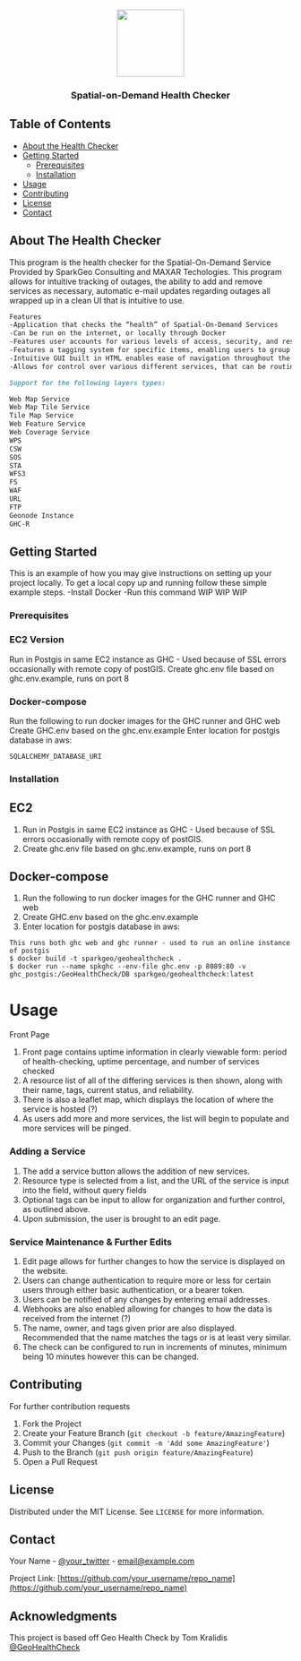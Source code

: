 <!--
*** Thanks for checking out this README Template. If you have a suggestion that would
*** make this better, please fork the repo and create a pull request or simply open
*** an issue with the tag "enhancement".
*** Thanks again! Now go create something AMAZING! :D
-->





<!-- PROJECT SHIELDS -->
<!--
*** I'm using markdown "reference style" links for readability.
*** Reference links are enclosed in brackets [ ] instead of parentheses ( ).
*** See the bottom of this document for the declaration of the reference variables
*** for contributors-url, forks-url, etc. This is an optional, concise syntax you may use.
*** https://www.markdownguide.org/basic-syntax/#reference-style-links
-->
<!-- PROJECT LOGO -->
<br />
<p align="center">
  <a href="https://github.com/AL-SparkGeo/Templates">
    <img src="/images/sparkgeo-logo.png" width="120" height="120">
  </a>
  <h3 align="center">Spatial-on-Demand Health Checker</h3>
</p>


<!-- TABLE OF CONTENTS -->
## Table of Contents

* [About the Health Checker](#about-the-project)
* [Getting Started](#getting-started)
  * [Prerequisites](#prerequisites)
  * [Installation](#installation)
* [Usage](#usage)
* [Contributing](#contributing)
* [License](#license)
* [Contact](#contact)


<!-- ABOUT THE PROJECT -->
## About The Health Checker

This program is the health checker for the Spatial-On-Demand Service Provided by SparkGeo Consulting and MAXAR Techologies. This program allows for intuitive tracking of outages, the ability to add and remove services as necessary, automatic e-mail updates regarding outages all wrapped up in a clean UI that is intuitive to use.

```markdown
Features
-Application that checks the “health” of Spatial-On-Demand Services
-Can be run on the internet, or locally through Docker
-Features user accounts for various levels of access, security, and restrictions
-Features a tagging system for specific items, enabling users to group up various services together and also enable access restrictions on certain tags.
-Intuitive GUI built in HTML enables ease of navigation throughout the website 
-Allows for control over various different services, that can be routinely pinged to check that they are active
```

```markdown
Support for the following layers types:

Web Map Service
Web Map Tile Service
Tile Map Service
Web Feature Service
Web Coverage Service
WPS
CSW
SOS
STA
WFS3
FS
WAF
URL
FTP
Geonode Instance
GHC-R
```

<!-- GETTING STARTED -->
## Getting Started

This is an example of how you may give instructions on setting up your project locally.
To get a local copy up and running follow these simple example steps.
-Install Docker
-Run this command WIP WIP WIP

### Prerequisites


### EC2 Version

Run in Postgis in same EC2 instance as GHC - Used because of SSL errors occasionally with remote copy of postGIS. 
Create ghc.env file based on ghc.env.example, runs on port 8

### Docker-compose

Run the following to run docker images for the GHC runner and GHC web
Create GHC.env based on the ghc.env.example
Enter location for postgis database in aws:
```
SQLALCHEMY_DATABASE_URI
```


### Installation

## EC2

1. Run in Postgis in same EC2 instance as GHC - Used because of SSL errors occasionally with remote copy of postGIS. 
2. Create ghc.env file based on ghc.env.example, runs on port 8

## Docker-compose

1. Run the following to run docker images for the GHC runner and GHC web
2. Create GHC.env based on the ghc.env.example
3. Enter location for postgis database in aws:
```
This runs both ghc web and ghc runner - used to run an online instance of postgis   
$ docker build -t sparkgeo/geohealthcheck .  
$ docker run --name spkghc --env-file ghc.env -p 8089:80 -v ghc_postgis:/GeoHealthCheck/DB sparkgeo/geohealthcheck:latest
```

<!-- USAGE EXAMPLES -->
# Usage

Front Page
1. Front page contains uptime information in clearly viewable form: period of health-checking, uptime percentage, and number of services checked
2. A resource list of all of the differing services is then shown, along with their name, tags, current status, and reliability.
3. There is also a leaflet map, which displays the location of where the service is hosted (?)
4. As users add more and more services, the list will begin to populate and more services will be pinged.

### Adding a Service

1. The add a service button allows the addition of new services.
2. Resource type is selected from a list, and the URL of the service is input into the field, without query fields
3. Optional tags can be input to allow for organization and further control, as outlined above.
4. Upon submission, the user is brought to an edit page.

### Service Maintenance & Further Edits


1. Edit page allows for further changes to how the service is displayed on the website.
2. Users can change authentication to require more or less for certain users through either basic authentication, or a bearer token. 
3. Users can be notified of any changes by entering email addresses. 
4. Webhooks are also enabled allowing for changes to how the data is received from the internet (?)
5. The name, owner, and tags given prior are also displayed. Recommended that the name matches the tags or is at least very similar.
6. The check can be configured to run in increments of minutes, minimum being 10 minutes however this can be changed.


<!-- CONTRIBUTING -->
## Contributing

For further contribution requests

1. Fork the Project
2. Create your Feature Branch (`git checkout -b feature/AmazingFeature`)
3. Commit your Changes (`git commit -m 'Add some AmazingFeature'`)
4. Push to the Branch (`git push origin feature/AmazingFeature`)
5. Open a Pull Request



<!-- LICENSE -->
## License

Distributed under the MIT License. See `LICENSE` for more information.


<!-- CONTACT -->
## Contact

Your Name - [@your_twitter](https://twitter.com/your_username) - email@example.com

Project Link: [https://github.com/your_username/repo_name](https://github.com/your_username/repo_name)

<!-- ACKNOWLEDGMENTS -->
## Acknowledgments

This project is based off Geo Health Check by Tom Kralidis [@GeoHealthCheck]()


<!-- MARKDOWN LINKS & IMAGES -->
<!-- https://www.markdownguide.org/basic-syntax/#reference-style-links -->
[contributors-shield]: https://img.shields.io/github/contributors/othneildrew/Best-README-Template.svg?style=flat-square
[contributors-url]: https://github.com/othneildrew/Best-README-Template/graphs/contributors
[forks-shield]: https://img.shields.io/github/forks/othneildrew/Best-README-Template.svg?style=flat-square
[forks-url]: https://github.com/othneildrew/Best-README-Template/network/members
[stars-shield]: https://img.shields.io/github/stars/othneildrew/Best-README-Template.svg?style=flat-square
[stars-url]: https://github.com/othneildrew/Best-README-Template/stargazers
[issues-shield]: https://img.shields.io/github/issues/othneildrew/Best-README-Template.svg?style=flat-square
[issues-url]: https://github.com/othneildrew/Best-README-Template/issues
[license-shield]: https://img.shields.io/github/license/othneildrew/Best-README-Template.svg?style=flat-square
[license-url]: https://github.com/othneildrew/Best-README-Template/blob/master/LICENSE.txt
[linkedin-shield]: https://img.shields.io/badge/-LinkedIn-black.svg?style=flat-square&logo=linkedin&colorB=555
[linkedin-url]: https://linkedin.com/in/othneildrew
[product-screenshot]: images/screenshot.png
